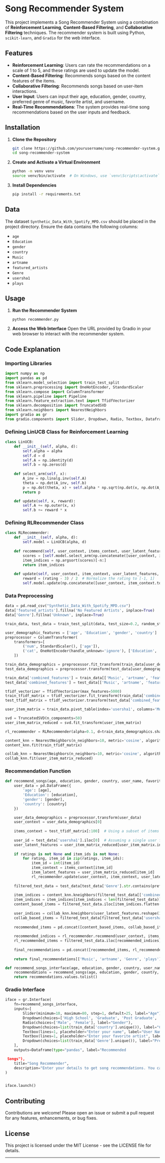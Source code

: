 # Song Recommender System

This project implements a Song Recommender System using a combination of **Reinforcement Learning**, **Content-Based Filtering**, and **Collaborative Filtering** techniques. The recommender system is built using Python, `scikit-learn`, and `Gradio` for the web interface.

## Features

- **Reinforcement Learning**: Users can rate the recommendations on a scale of 1 to 5, and these ratings are used to update the model.
- **Content-Based Filtering**: Recommends songs based on the content features of the items.
- **Collaborative Filtering**: Recommends songs based on user-item interactions.
- **User Input**: Users can input their age, education, gender, country, preferred genre of music, favorite artist, and username.
- **Real-Time Recommendations**: The system provides real-time song recommendations based on the user inputs and feedback.

## Installation

1. **Clone the Repository**
   ```sh
   git clone https://github.com/yourusername/song-recommender-system.git
   cd song-recommender-system
   ```

2. **Create and Activate a Virtual Environment**
   ```sh
   python -m venv venv
   source venv/bin/activate  # On Windows, use `venv\Scripts\activate`
   ```

3. **Install Dependencies**
   ```sh
   pip install -r requirements.txt
   ```

## Data

The dataset `Synthetic_Data_With_Spotify_MPD.csv` should be placed in the project directory. Ensure the data contains the following columns:

- `age`
- `Education`
- `gender`
- `country`
- `Music`
- `artname`
- `featured_artists`
- `Genre`
- `usersha1`
- `plays`

## Usage

1. **Run the Recommender System**
   ```sh
   python recommender.py
   ```

2. **Access the Web Interface**
   Open the URL provided by Gradio in your web browser to interact with the recommender system.

## Code Explanation

### Importing Libraries

```python
import numpy as np
import pandas as pd
from sklearn.model_selection import train_test_split
from sklearn.preprocessing import OneHotEncoder, StandardScaler
from sklearn.compose import ColumnTransformer
from sklearn.pipeline import Pipeline
from sklearn.feature_extraction.text import TfidfVectorizer
from sklearn.decomposition import TruncatedSVD
from sklearn.neighbors import NearestNeighbors
import gradio as gr
from gradio.components import Slider, Dropdown, Radio, Textbox, Dataframe
```

### Defining LinUCB Class for Reinforcement Learning

```python
class LinUCB:
    def __init__(self, alpha, d):
        self.alpha = alpha
        self.d = d
        self.A = np.identity(d)
        self.b = np.zeros(d)
        
    def select_arm(self, x):
        A_inv = np.linalg.inv(self.A)
        theta = np.dot(A_inv, self.b)
        p = np.dot(theta, x) + self.alpha * np.sqrt(np.dot(x, np.dot(A_inv, x)))
        return p

    def update(self, x, reward):
        self.A += np.outer(x, x)
        self.b += reward * x
```

### Defining RLRecommender Class

```python
class RLRecommender:
    def __init__(self, alpha, d):
        self.model = LinUCB(alpha, d)
        
    def recommend(self, user_context, items_context, user_latent_features, n=6):
        scores = [self.model.select_arm(np.concatenate([user_context, item.toarray().flatten(), user_latent_features])) for item in items_context]
        item_indices = np.argsort(scores)[-n:]
        return item_indices
    
    def update(self, user_context, item_context, user_latent_features, item_latent_features, rating):
        reward = (rating - 3) / 2  # Normalize the rating to [-1, 1]
        self.model.update(np.concatenate([user_context, item_context.toarray().flatten(), user_latent_features, item_latent_features]), reward)
```

### Data Preprocessing

```python
data = pd.read_csv("Synthetic_Data_With_Spotify_MPD.csv")
data['featured_artists'].fillna('No Featured Artists', inplace=True)
data['Genre'].fillna('Unknown', inplace=True)

train_data, test_data = train_test_split(data, test_size=0.2, random_state=42)

user_demographic_features = ['age', 'Education', 'gender', 'country']
preprocessor = ColumnTransformer(
    transformers=[
        ('num', StandardScaler(), ['age']),
        ('cat', OneHotEncoder(handle_unknown='ignore'), ['Education', 'gender', 'country'])
    ])

train_data_demographics = preprocessor.fit_transform(train_data[user_demographic_features])
test_data_demographics = preprocessor.transform(test_data[user_demographic_features])

train_data['combined_features'] = train_data[['Music', 'artname', 'featured_artists', 'Genre']].fillna('').agg(' '.join, axis=1)
test_data['combined_features'] = test_data[['Music', 'artname', 'featured_artists', 'Genre']].fillna('').agg(' '.join, axis=1)

tfidf_vectorizer = TfidfVectorizer(max_features=5000)
train_tfidf_matrix = tfidf_vectorizer.fit_transform(train_data['combined_features'])
test_tfidf_matrix = tfidf_vectorizer.transform(test_data['combined_features'])

user_item_matrix = train_data.pivot_table(index='usersha1', columns='Music', values='plays', fill_value=0)

svd = TruncatedSVD(n_components=50)
user_item_matrix_reduced = svd.fit_transform(user_item_matrix)

rl_recommender = RLRecommender(alpha=0.1, d=train_data_demographics.shape[1] + train_tfidf_matrix.shape[1] + user_item_matrix_reduced.shape[1])

content_knn = NearestNeighbors(n_neighbors=10, metric='cosine', algorithm='brute')
content_knn.fit(train_tfidf_matrix)

collab_knn = NearestNeighbors(n_neighbors=10, metric='cosine', algorithm='brute')
collab_knn.fit(user_item_matrix_reduced)
```

### Recommendation Function

```python
def recommend_songs(age, education, gender, country, user_name, favorite_artist, preferred_genre, ratings=None, item_ids=None):
    user_data = pd.DataFrame({
        'age': [age],
        'Education': [education],
        'gender': [gender],
        'country': [country]
    })

    user_data_demographics = preprocessor.transform(user_data)
    user_context = user_data_demographics[0]
    
    items_context = test_tfidf_matrix[:100]  # Using a subset of items for demonstration
    
    user_id = test_data['usersha1'].iloc[0]  # Assuming a single user for demonstration
    user_latent_features = user_item_matrix_reduced[user_item_matrix.index.get_loc(user_id)]
    
    if ratings is not None and item_ids is not None:
        for rating, item_id in zip(ratings, item_ids):
            item_id = int(item_id)
            item_context = items_context[item_id]
            item_latent_features = user_item_matrix_reduced[item_id]
            rl_recommender.update(user_context, item_context, user_latent_features, item_latent_features, rating)
    
    filtered_test_data = test_data[test_data['Genre'].str.contains(preferred_genre, case=False, na=False)]
    
    item_indices = content_knn.kneighbors(filtered_test_data[['combined_features']], return_distance=False)
    item_indices = item_indices[item_indices < len(filtered_test_data)]
    content_based_items = filtered_test_data.iloc[item_indices.flatten()]
    
    user_indices = collab_knn.kneighbors(user_latent_features.reshape(1, -1), return_distance=False)
    collab_based_items = filtered_test_data[filtered_test_data['usersha1'].isin(user_item_matrix.index[user_indices.flatten()])]
    
    recommended_items = pd.concat([content_based_items, collab_based_items]).drop_duplicates()
    
    recommended_indices = rl_recommender.recommend(user_context, items_context, user_latent_features)
    rl_recommended_items = filtered_test_data.iloc[recommended_indices]
    
    final_recommendations = pd.concat([recommended_items, rl_recommended_items]).drop_duplicates()
    
    return final_recommendations[['Music', 'artname', 'Genre', 'plays']]

def recommend_songs_interface(age, education, gender, country, user_name, favorite_artist, preferred_genre, ratings=None, item_ids=None):
    recommendations = recommend_songs(age, education, gender, country, user_name, favorite_artist, preferred_genre, ratings, item_ids)
    return recommendations.values.tolist()
```

### Gradio Interface

```python
iface = gr.Interface(
    fn=recommend_songs_interface, 
    inputs=[
        Slider(minimum=10, maximum=80, step=1, default=25, label="Age"),
        Dropdown(choices=['High School', 'Graduate', 'Post Graduate', 'Doctorate'], label="Education"),
        Radio(choices=['Male', 'Female'], label="Gender"),
        Dropdown(choices=list(train_data['country'].unique()), label="Country"),
        Textbox(lines=1, placeholder="Enter your name", label="User Name"),
        Textbox(lines=1, placeholder="Enter your favorite artist", label="Favorite Artist"),
        Dropdown(choices=list(train_data['Genre'].unique()), label="Preferred Genre"),
    ], 
    outputs=Dataframe(type="pandas", label="Recommended

 Songs"),
    title="Song Recommender",
    description="Enter your details to get song recommendations. You can provide ratings after receiving recommendations to improve the system."
)


iface.launch()
```

## Contributing

Contributions are welcome! Please open an issue or submit a pull request for any features, enhancements, or bug fixes.

## License

This project is licensed under the MIT License - see the LICENSE file for details.

---

